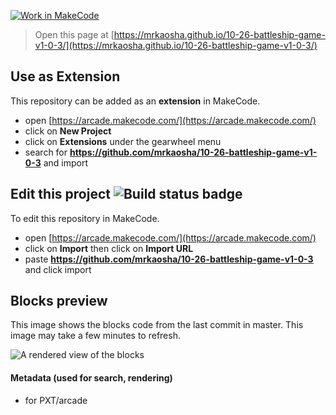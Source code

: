 [![Work in MakeCode](https://classroom.github.com/assets/work-in-make-code-6e7adce1554a7ab3dcc1576f64e8295d66a6e534c2dcd2c9202df46736628f06.svg)](https://classroom.github.com/online_ide?assignment_repo_id=9089434&assignment_repo_type=AssignmentRepo)
 


> Open this page at [https://mrkaosha.github.io/10-26-battleship-game-v1-0-3/](https://mrkaosha.github.io/10-26-battleship-game-v1-0-3/)

## Use as Extension

This repository can be added as an **extension** in MakeCode.

* open [https://arcade.makecode.com/](https://arcade.makecode.com/)
* click on **New Project**
* click on **Extensions** under the gearwheel menu
* search for **https://github.com/mrkaosha/10-26-battleship-game-v1-0-3** and import

## Edit this project ![Build status badge](https://github.com/mrkaosha/10-26-battleship-game-v1-0-3/workflows/MakeCode/badge.svg)

To edit this repository in MakeCode.

* open [https://arcade.makecode.com/](https://arcade.makecode.com/)
* click on **Import** then click on **Import URL**
* paste **https://github.com/mrkaosha/10-26-battleship-game-v1-0-3** and click import

## Blocks preview

This image shows the blocks code from the last commit in master.
This image may take a few minutes to refresh.

![A rendered view of the blocks](https://github.com/mrkaosha/10-26-battleship-game-v1-0-3/raw/master/.github/makecode/blocks.png)

#### Metadata (used for search, rendering)

* for PXT/arcade
<script src="https://makecode.com/gh-pages-embed.js"></script><script>makeCodeRender("{{ site.makecode.home_url }}", "{{ site.github.owner_name }}/{{ site.github.repository_name }}");</script>

